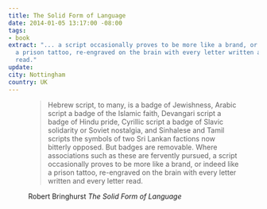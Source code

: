 ```yaml
---
title: The Solid Form of Language
date: 2014-01-05 13:17:00 -08:00
tags:
- book
extract: "... a script occasionally proves to be more like a brand, or indeed like
  a prison tattoo, re-engraved on the brain with every letter written and every letter
  read."
update: 
city: Nottingham
country: UK
---
```


<figure>
<blockquote>
<p>Hebrew script, to many, is a badge of Jewishness, Arabic script a badge of the Islamic faith, Devangari script a badge of Hindu pride, Cyrillic script a badge of Slavic solidarity or Soviet nostalgia, and Sinhalese and Tamil scripts the symbols of two Sri Lankan factions now bitterly opposed. But badges are removable. Where associations such as these are fervently pursued, a script occasionally proves to be more like a brand, or indeed like a prison tattoo, re-engraved on the brain with every letter written and every letter read.</p>
</blockquote>
<figcaption class="cite"><p>Robert Bringhurst <cite>The Solid Form of Language</cite></p></figcaption>
</figure>
